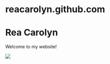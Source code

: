 # reacarolyn.github.com

<html>

<body>
  <h1>Rea Carolyn</h1>
  <p>Welcome to my website!</p>
  <img src="https://content.codecademy.com/articles/github-pages-via-web-app/happy-ice-cream.gif" />
</body>

</html>
